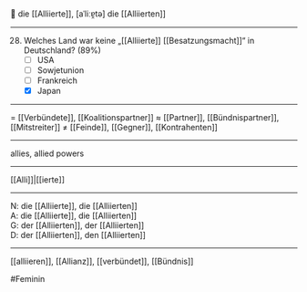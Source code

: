 🤝 die [[Alliierte]], [aˈliːɐ̯tə]
die [[Alliierten]]

---
28. Welches Land war keine „[[Alliierte]] [[Besatzungsmacht]]“ in Deutschland? (89%)
	- [ ] USA
	- [ ] Sowjetunion
	- [ ] Frankreich
	- [x] Japan

---
= [[Verbündete]], [[Koalitionspartner]]
≈ [[Partner]], [[Bündnispartner]], [[Mitstreiter]]
≠ [[Feinde]], [[Gegner]], [[Kontrahenten]]

---
allies, allied powers

---
[[Alli]]|[[ierte]]

---
N: die [[Alliierte]], die [[Alliierten]]  
A: die [[Alliierte]], die [[Alliierten]]  
G: der [[Alliierten]], der [[Alliierten]]  
D: der [[Alliierten]], den [[Alliierten]]  

---
[[alliieren]], [[Allianz]], [[verbündet]], [[Bündnis]]

#Feminin 